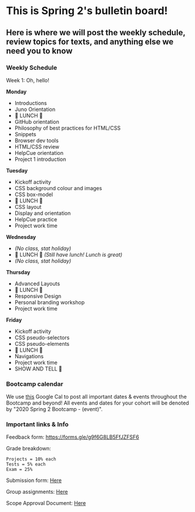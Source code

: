# This is Spring 2's bulletin board!

## Here is where we will post the weekly schedule, review topics for texts, and anything else we need you to know


<!-- ### Daily Schedule

_ALL TIMES ARE ESTIMATES FOR YOUR CONVIENICE AND AWARENESS AND ARE SUBJECT TO CHANGE_

We would like you to have a detailed a schedule to refer to now that we are online. However, we need to be super flexible with timing to allow for lessons to be extra juicy when YOU want them to be. **Never worry** if the real life timing isn't matching this estimate. We will adjust as needed and make sure the content gets covered and that you get the time you need for projects.  -->


### Weekly Schedule

Week 1: Oh, hello!

**Monday**

* Introductions
* Juno Orientation
* 🍴 LUNCH 🍴
* GitHub orientation
* Philosophy of best practices for HTML/CSS
* Snippets
* Browser dev tools
* HTML/CSS review
* HelpCue orientation
* Project 1 introduction


**Tuesday**

* Kickoff activity
* CSS background colour and images
* CSS box-model
* 🍴 LUNCH 🍴
* CSS layout
* Display and orientation
* HelpCue practice
* Project work time

**Wednesday**

* _(No class, stat holiday)_
* 🍴 LUNCH 🍴 _(Still have lunch! Lunch is great)_
* _(No class, stat holiday)_

**Thursday**

* Advanced Layouts
* 🍴 LUNCH 🍴
* Responsive Design
* Personal branding workshop
* Project work time


**Friday**

* Kickoff activity
* CSS pseudo-selectors
* CSS pseudo-elements
* 🍴 LUNCH 🍴
* Navigations
* Project work time
* SHOW AND TELL 🎉


### Bootcamp calendar

We use [this](https://calendar.google.com/calendar/embed?src=hackeryou.com_ckj6930nr6kraakaisos09cccs%40group.calendar.google.com&ctz=America%2FToronto) Google Cal to post all important dates & events throughout the Bootcamp and beyond! All events and dates for your cohort will be denoted by "2020 Spring 2 Bootcamp - (event)".

### Important links & Info

Feedback form: https://forms.gle/g9f6G8LB5FfJZFSF6

Grade breakdown:

```
Projects = 10% each
Tests = 5% each
Exam = 25%
```

Submission form: [Here](https://docs.google.com/forms/d/11X0cb0hwvmqjY66aNJbSGI2XMbLtd4K1zNW-R_s6kQ0/)

Group assignments: [Here](https://docs.google.com/spreadsheets/d/1nNtc4s0M6aWJv1K_sNPYzFOXappNFq9LZYzwl4B9JQg/)

Scope Approval Document: [Here](https://docs.google.com/forms/d/1PETHgqnOLXSwjmI41fFQizKcIyB5Q4wnidCTM1ZXwbE/)
